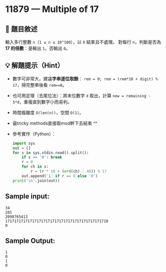 # 11879 — Multiple of 17

## 📘 題目敘述

輸入多行整數 `n`（`1 ≤ n ≤ 10^100`），以 `0` 結束且不處理。
對每行 `n`，判斷是否為 **17 的倍數**：是輸出 `1`，否輸出 `0`。

## 💡 解題提示（Hint）

* 數字可非常大，建議**字串逐位取餘**：
  `rem = 0; rem = (rem*10 + digit) % 17`，掃完整串後看 `rem==0`。
* 也可用定理（去尾位法）：將末位數字 `d` 取出，計算 `new = remaining - 5*d`，重複直到數字小而易判。
* 時間複雜度 `O(len(n))`，空間 `O(1)`。
* 最tricky methods直接取mod幹下去結束 ^^
* 參考實作（Python）：

  ```python
  import sys
  out = []
  for s in sys.stdin.read().split():
      if s == '0': break
      r = 0
      for ch in s:
          r = (r * 10 + (ord(ch) - 48)) % 17
      out.append('1' if r == 0 else '0')
  print('\n'.join(out))
  ```

## Sample input:

```
34
201
2098765413
1717171717171717171717171717171717171717171718
0
```

## Sample Output:

```
1
0
1
0
```
